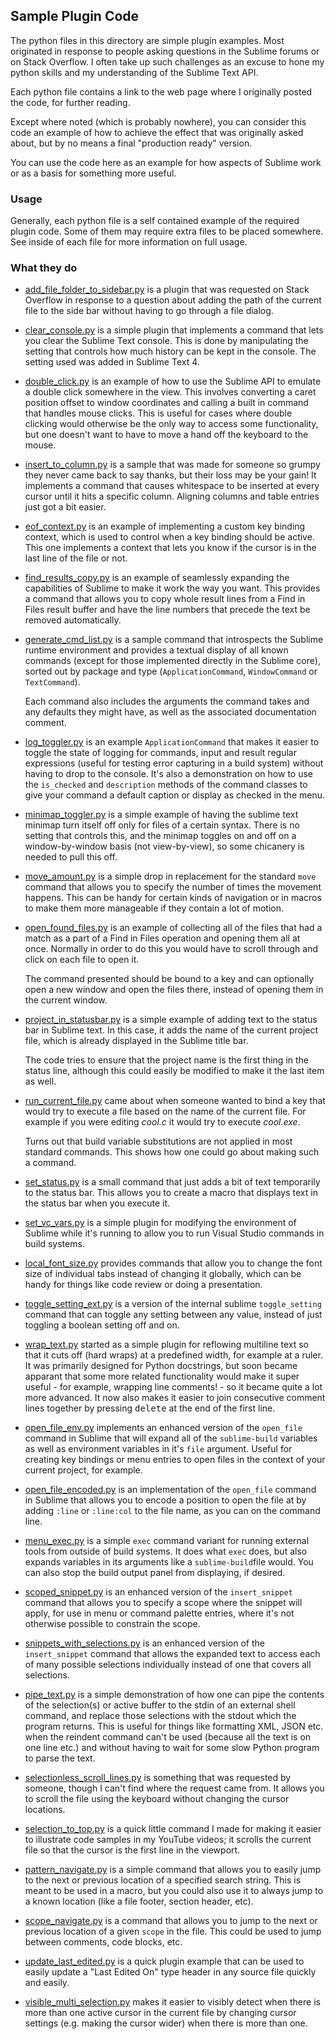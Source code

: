 Sample Plugin Code
------------------

The python files in this directory are simple plugin examples. Most originated
in response to people asking questions in the Sublime forums or on Stack
Overflow. I often take up such challenges as an excuse to hone my python skills
and my understanding of the Sublime Text API.

Each python file contains a link to the web page where I originally posted the
code, for further reading.

Except where noted (which is probably nowhere), you can consider this code an
example of how to achieve the effect that was originally asked about, but by no
means a final "production ready" version.

You can use the code here as an example for how aspects of Sublime work or as a
basis for something more useful.

### Usage

Generally, each python file is a self contained example of the required plugin
code. Some of them may require extra files to be placed somewhere. See inside
of each file for more information on full usage.

### What they do

 * [add_file_folder_to_sidebar.py](add_file_folder_to_sidebar.py) is a plugin
   that was requested on Stack Overflow in response to a question about adding
   the path of the current file to the side bar without having to go through a
   file dialog.

 * [clear_console.py](clear_console.py) is a simple plugin that implements a
   command that lets you clear the Sublime Text console. This is done by
   manipulating the setting that controls how much history can be kept in the
   console. The setting used was added in Sublime Text 4.

 * [double_click.py](double_click.py) is an example of how to use the Sublime
   API to emulate a double click somewhere in the view. This involves
   converting a caret position offset to window coordinates and calling a built
   in command that handles mouse clicks. This is useful for cases where double
   clicking would otherwise be the only way to access some functionality, but
   one doesn't want to have to move a hand off the keyboard to the mouse.

 * [insert_to_column.py](insert_to_column.py) is a sample that was made for
   someone so grumpy they never came back to say thanks, but their loss may be
   your gain! It implements a command that causes whitespace to be inserted at
   every cursor until it hits a specific column. Aligning columns and table
   entries just got a bit easier.

 * [eof_context.py](eof_context.py) is an example of implementing a custom key
   binding context, which is used to control when a key binding should be
   active. This one implements a context that lets you know if the cursor is
   in the last line of the file or not.

 * [find_results_copy.py](find_results_copy.py) is an example of seamlessly
   expanding the capabilities of Sublime to make it work the way you want. This
   provides a command that allows you to copy whole result lines from a Find in
   Files result buffer and have the line numbers that precede the text be
   removed automatically.

 * [generate_cmd_list.py](generate_cmd_list.py) is a sample command that
   introspects the Sublime runtime environment and provides a textual display
   of all known commands (except for those implemented directly in the Sublime
   core), sorted out by package and type (`ApplicationCommand`, `WindowCommand`
   or `TextCommand`).

   Each command also includes the arguments the command takes and any defaults
   they might have, as well as the associated documentation comment.

 * [log_toggler.py](log_toggler.py) is an example `ApplicationCommand` that
   makes it easier to toggle the state of logging for commands, input and
   result regular expressions (useful for testing error capturing in a build
   system) without having to drop to the console. It's also a demonstration on
   how to use the `is_checked` and `description` methods of the command classes
   to give your command a default caption or display as checked in the menu.

 * [minimap_toggler.py](minimap_toggler.py) is a simple example of having the
   sublime text minimap turn itself off only for files of a certain syntax.
   There is no setting that controls this, and the minimap toggles on and off
   on a window-by-window basis (not view-by-view), so some chicanery is needed
   to pull this off.

 * [move_amount.py](move_amount.py) is a simple drop in replacement for the
   standard `move` command that allows you to specify the number of times the
   movement happens. This can be handy for certain kinds of navigation or in
   macros to make them more manageable if they contain a lot of motion.

 * [open_found_files.py](open_found_files.py) is an example of collecting all
   of the files that had a match as a part of a Find in Files operation and
   opening them all at once. Normally in order to do this you would have to
   scroll through and click on each file to open it.

   The command presented should be bound to a key and can optionally open a new
   window and open the files there, instead of opening them in the current
   window.

 * [project_in_statusbar.py](project_in_statusbar.py) is a simple example of
   adding text to the status bar in Sublime text. In this case, it adds the
   name of the current project file, which is already displayed in the Sublime
   title bar.

   The code tries to ensure that the project name is the first thing in the
   status line, although this could easily be modified to make it the last item
   as well.

 * [run_current_file.py](run_current_file.py) came about when someone wanted to
   bind a key that would try to execute a file based on the name of the current
   file. For example if you were editing *cool.c* it would try to execute
   *cool.exe*.

   Turns out that build variable substitutions are not applied in most standard
   commands. This shows how one could go about making such a command.

 * [set_status.py](set_status.py) is a small command that just adds a bit of
   text temporarily to the status bar. This allows you to create a macro that
   displays text in the status bar when you execute it.

 * [set_vc_vars.py](set_vc_vars.py) is a simple plugin for modifying the
   environment of Sublime while it's running to allow you to run Visual Studio
   commands in build systems.

 * [local_font_size.py](local_font_size.py) provides commands that allow you to
   change the font size of individual tabs instead of changing it globally,
   which can be handy for things like code review or doing a presentation.

 * [toggle_setting_ext.py](toggle_setting_ext.py) is a version of the internal
   sublime `toggle_setting` command that can toggle any setting between any
   value, instead of just toggling a boolean setting off and on.

 * [wrap_text.py](wrap_text.py) started as a simple plugin for reflowing
   multiline text so that it cuts off (hard wraps) at a predefined width, for
   example at a ruler. It was primarily designed for Python docstrings, but soon
   became apparant that some more related functionality would make it super
   useful - for example, wrapping line comments! - so it became quite a lot more
   advanced. It now also makes it easier to join consecutive comment lines
   together by pressing <kbd>delete</kbd> at the end of the first line.

 * [open_file_env.py](open_file_env.py) implements an enhanced version of the
   `open_file` command in Sublime that will expand all of the `sublime-build`
   variables as well as environment variables in it's `file` argument. Useful
   for creating key bindings or menu entries to open files in the context of
   your current project, for example.

 * [open_file_encoded.py](open_file_encoded.py) is an implementation of the
   `open_file` command in Sublime that allows you to encode a position to open
   the file at by adding `:line` or `:line:col` to the file name, as you can on
   the command line.

 * [menu_exec.py](menu_exec.py) is a simple `exec` command variant for running
   external tools from outside of build systems. It does what `exec` does, but
   also expands variables in its arguments like a `sublime-build`file  would.
   You can also stop the build output panel from displaying, if desired.

 * [scoped_snippet.py](scoped_snippet.py) is an enhanced version of the
   `insert_snippet` command that allows you to specify a scope where the
   snippet will apply, for use in menu or command palette entries, where it's
   not otherwise possible to constrain the scope.

  * [snippets_with_selections.py](snippets_with_selections.py) is an enhanced
    version of the `insert_snippet` command that allows the expanded text to
    access each of many possible selections individually instead of one that
    covers all selections.

 * [pipe_text.py](pipe_text.py) is a simple demonstration of how one can pipe
   the contents of the selection(s) or active buffer to the stdin of an
   external shell command, and replace those selections with the stdout which
   the program returns. This is useful for things like formatting XML, JSON
   etc. when the reindent command can't be used (because all the text is on
   one line etc.) and without having to wait for some slow Python program to
   parse the text.

 * [selectionless_scroll_lines.py](selectionless_scroll_lines.py) is something
   that was requested by someone, though I can't find where the request came
   from. It allows you to scroll the file using the keyboard without changing
   the cursor locations.

 * [selection_to_top.py](selection_to_top.py) is a quick little command I made
   for making it easier to illustrate code samples in my YouTube videos; it
   scrolls the current file so that the cursor is the first line in the
   viewport.

 * [pattern_navigate.py](pattern_navigate.py) is a simple command that allows
   you to easily jump to the next or previous location of a specified search
   string. This is meant to be used in a macro, but you could also use it to
   always jump to a known location (like a file footer, section header, etc).

 * [scope_navigate.py](scope_navigate.py) is a command that allows you to jump
   to the next or previous location of a given `scope` in the file. This could
   be used to jump between comments, code blocks, etc.

 * [update_last_edited.py](update_last_edited.py) is a quick plugin example that
   can be used to easily update a "Last Edited On" type header in any source
   file quickly and easily.

 * [visible_multi_selection.py](visible_multi_selection.py) makes it easier to
   visibly detect when there is more than one active cursor in the current file
   by changing cursor settings (e.g. making the cursor wider) when there is more
   than one.
